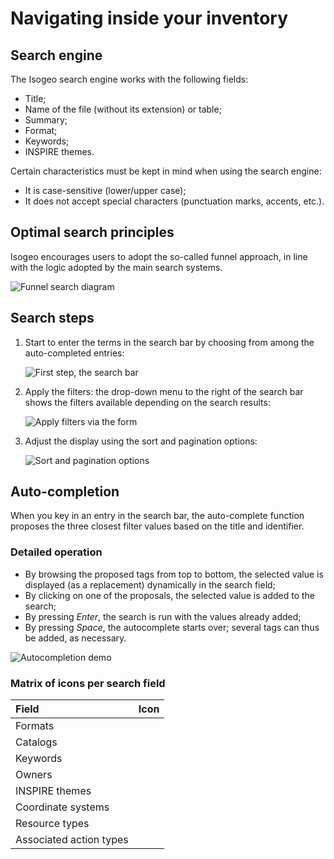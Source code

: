 # Navigating inside your inventory

## Search engine

The Isogeo search engine works with the following fields:

* Title;
* Name of the file (without its extension) or table;
* Summary;
* Format;
* Keywords;
* INSPIRE themes.

Certain characteristics must be kept in mind when using the search engine:

* It is case-sensitive (lower/upper case);
* It does not accept special characters (punctuation marks, accents, etc.).

## Optimal search principles

Isogeo encourages users to adopt the so-called funnel approach, in line with the logic adopted by the main search systems.

![Funnel search diagram](/assets/all_search_schema.png "Searching for data in Isogeo")

## Search steps

1.	Start to enter the terms in the search bar by choosing from among the auto-completed entries:

    ![First step, the search bar](/assets/search_bar_submersion.png "Starting to enter the search terms")

2.	Apply the filters: the drop-down menu to the right of the search bar shows the filters available depending on the search results:

    ![Apply filters via the form](/assets/search_bar_filters_submersion.png "Filtering on the various criteria available")

3.	Adjust the display using the sort and pagination options:

    ![Sort and pagination options](/assets/inv_ordering_pagination_options.png "Sorting and adjusting the pagination")

## Auto-completion

When you key in an entry in the search bar, the auto-complete function proposes the three closest filter values based on the title and identifier.

### Detailed operation

* By browsing the proposed tags from top to bottom, the selected value is displayed (as a replacement) dynamically in the search field;
* By clicking on one of the proposals, the selected value is added to the search;
* By pressing *Enter*, the search is run with the values already added;
* By pressing *Space*, the autocomplete starts over; several tags can thus be added, as necessary.

![Autocompletion demo](/assets/search_bar_autocompletion.gif "The autocomplete helps to save time when searching")


### Matrix of icons per search field

| Field                     | Icon                             |
| :--                       | :-------------------------------: |
| Formats                   | <i class="fa fa-cube"></i>        |
| Catalogs                | <i class="fa fa-book"></i>        |
| Keywords                 | <i class="fa fa-tag"></i>         |
| Owners             | <i class="fa fa-users"></i>       |
| INSPIRE themes            | <i class="fa fa-leaf"></i>        |
| Coordinate systems   | <i class="fa fa-globe"></i>       |
| Resource types        | <i class="fa fa-asterisk"></i>    |
| Associated action types | <i class="fa fa-play"></i>        |
